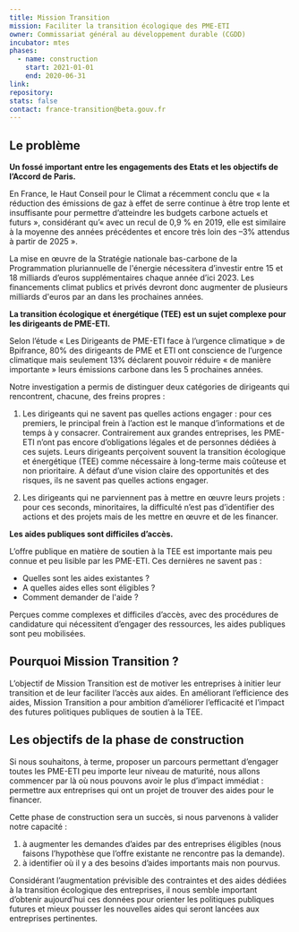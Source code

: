 ```yaml
---
title: Mission Transition
mission: Faciliter la transition écologique des PME-ETI
owner: Commissariat général au développement durable (CGDD)
incubator: mtes
phases:
  - name: construction
    start: 2021-01-01
    end: 2020-06-31
link: 
repository:
stats: false
contact: france-transition@beta.gouv.fr
---
```


## Le problème

**Un fossé important entre les engagements des Etats et les objectifs de l’Accord de Paris.**

En France, le Haut Conseil pour le Climat a récemment conclu que « la réduction des émissions de gaz à effet de serre continue à être trop lente et insuffisante pour permettre d’atteindre les budgets carbone actuels et futurs », considérant qu’« avec un recul de 0,9 % en 2019, elle est similaire à la moyenne des années précédentes et encore très loin des –3% attendus à partir de 2025 ».

La mise en œuvre de la Stratégie nationale bas-carbone de la Programmation pluriannuelle de l'énergie nécessitera d’investir entre 15 et 18 milliards d’euros supplémentaires chaque année d’ici 2023. Les financements climat publics et privés devront donc augmenter de plusieurs milliards d'euros par an dans les prochaines années.

**La transition écologique et énergétique (TEE) est un sujet complexe pour les dirigeants de PME-ETI.** 

Selon l’étude « Les Dirigeants de PME-ETI face à l’urgence climatique » de Bpifrance, 80% des dirigeants de PME et ETI ont conscience de l’urgence climatique mais seulement 13% déclarent pouvoir réduire « de manière importante » leurs émissions carbone dans les 5 prochaines années.

Notre investigation a permis de distinguer deux catégories de dirigeants qui rencontrent, chacune, des freins propres :

 1. Les dirigeants qui ne savent pas quelles actions engager : pour ces premiers, le principal frein à l’action est le manque d’informations et de temps à y consacrer. Contrairement aux grandes entreprises, les PME-ETI n’ont pas encore d’obligations légales et de personnes dédiées à ces sujets. Leurs dirigeants perçoivent souvent la transition écologique et énergétique (TEE) comme nécessaire à long-terme mais coûteuse et non prioritaire. A défaut d’une vision claire des opportunités et des risques, ils ne savent pas quelles actions engager.
 
2. Les dirigeants qui ne parviennent pas à mettre en œuvre leurs projets : pour ces seconds, minoritaires, la difficulté n’est pas d’identifier des actions et des projets mais de les mettre en œuvre et de les financer.

**Les aides publiques sont difficiles d’accès.**

L’offre publique en matière de soutien à la TEE est importante mais peu connue et peu lisible par les PME-ETI. Ces dernières ne savent pas :
- Quelles sont les aides existantes ?
- A quelles aides elles sont éligibles ?
- Comment demander de l'aide ?

Perçues comme complexes et difficiles d’accès, avec des procédures de candidature qui nécessitent d’engager des ressources, les aides publiques sont peu mobilisées.

## Pourquoi Mission Transition ?

L’objectif de Mission Transition est de motiver les entreprises à initier leur transition et de leur faciliter l’accès aux aides. En améliorant l’efficience des aides, Mission Transition a pour ambition d’améliorer l’efficacité et l’impact des futures politiques publiques de soutien à la TEE.


## Les objectifs de la phase de construction

Si nous souhaitons, à terme, proposer un parcours permettant d’engager toutes les PME-ETI peu importe leur niveau de maturité, nous allons commencer par là où nous pouvons avoir le plus d’impact immédiat : permettre aux entreprises qui ont un projet de trouver des aides pour le financer.

Cette phase de construction sera un succès, si nous parvenons à valider notre capacité :
1. à augmenter les demandes d’aides par des entreprises éligibles (nous faisons l’hypothèse que l’offre existante ne rencontre pas la demande).
2. à identifier où il y a des besoins d’aides importants mais non pourvus.

Considérant l’augmentation prévisible des contraintes et des aides dédiées à la transition écologique des entreprises, il nous semble important d’obtenir aujourd’hui ces données pour orienter les politiques publiques futures et mieux pousser les nouvelles aides qui seront lancées aux entreprises pertinentes.


